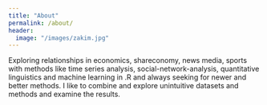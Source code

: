 ```yaml
---
title: "About"
permalink: /about/
header:
  image: "/images/zakim.jpg"
---
```




Exploring relationships in economics, shareconomy, news media, sports with methods like time series analysis, social-network-analysis, quantitative linguistics and machine learning in .R and always seeking for newer and better methods. I like to combine and explore unintuitive datasets and methods and examine the results.  
